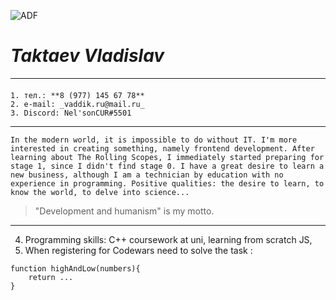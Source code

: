 ![ADF](https://avatars.githubusercontent.com/u/99201939?v=4 "HERE WAS ME")
# ***Taktaev Vladislav***
---
 ####   
    1. тел.: **8 (977) 145 67 78**
    2. e-mail: _vaddik.ru@mail.ru_
    3. Discord: Nel'sonCUR#5501
---

    In the modern world, it is impossible to do without IT. I'm more interested in creating something, namely frontend development. After learning about The Rolling Scopes, I immediately started preparing for stage 1, since I didn't find stage 0. I have a great desire to learn a new business, although I am a technician by education with no experience in programming. Positive qualities: the desire to learn, to know the world, to delve into science... 
> "Development and humanism" is my motto.
----
4. Programming skills: C++ coursework at uni, learning from scratch JS,
5. When registering for Сodewars need to solve the task :

```
function highAndLow(numbers){   
    return ...
}
    
```

